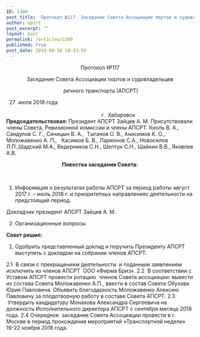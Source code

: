 ```yaml
---
ID: 1300
post_title: 'Протокол №117  Заседание Совета Ассоциации портов и судовладельцев   речного транспорта (АПСРТ)'
author: apsrt
post_excerpt: ""
layout: post
permalink: /articles/1300
published: true
post_date: 2018-08-20 10:43:54
---
```

<p style="text-align: center;">Протокол №117</p>
<p style="text-align: center;">Заседание Совета Ассоциации портов и судовладельцев</p>
<p style="text-align: center;"> речного транспорта (АПСРТ)</p>
&nbsp;
27  июля 2018 года                                                                                                                                                                                                                                                                                             г.  Хабаровск
&nbsp;
<strong>Председательствовал: </strong>Президент АПСРТ Зайцев А. М.
Присутствовали члены Совета, Ревизионной комиссии и члены АПСРТ: Кноль В. А., Сандулов С. Г., Синицын В. А.,  Тыганов О. В., Анисимов К. О.,    Моложавенко А. П.,   Касимов Б. В., Ларионов С.А., Новоселов Л.П.,Шадский М.А., Ведерников С.Н., Шептун С.Н., Шайкин В.В., Яковлев А.В.
&nbsp;
<p style="text-align: center;"><strong>Повестка заседания Совета: </strong></p>
<strong> </strong>
<ol>
 	<li>Информация о результатах работы АПСРТ за период работы август 2017 г. – июль 2018 г. и приоритетных направлениях деятельности на предстоящий период.</li>
</ol>
Докладчик президент АПСРТ Зайцев А. М.
<ol start="2">
 	<li>Организационные вопросы.</li>
</ol>
<strong>Совет решил: </strong>
<ol>
 	<li>Одобрить представленный доклад и поручить Президенту АПСРТ выступить с докладом на собрании членов АПСРТ.</li>
</ol>
2.1  В связи с прекращением деятельности  и поданным заявлением исключить из членов АПСРТ  ООО «Фирма Бриз».
2.2  В соответствии с Уставом АПСРТ провести ротацию  членов Совета ассоциации: вывести из состава Совета Моложавенко А.П., ввести в состав Совета Обухова Юрия Павловича.
Объявить благодарность Моложавенко Алексею Павловичу за плодотворную работу в составе Совета АПСРТ.
2.3  Утвердить кандидатуру Монахова Александра Сергеевича на должность Исполнительного директора АПСРТ с сентября месяца 2018 года.
2.4 Очередное  заседание Совета Ассоциации провести в г. Москве в период прохождения мероприятий «Транспортной недели» 19-22 ноября 2018 года.
&nbsp;
